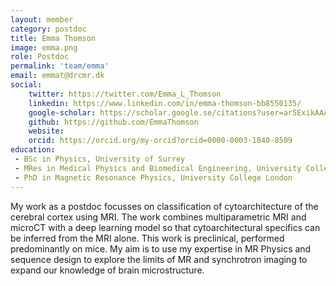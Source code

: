 ```yaml
---
layout: member
category: postdoc
title: Emma Thomson
image: emma.png
role: Postdoc
permalink: 'team/emma'
email: emmat@drcmr.dk
social:
    twitter: https://twitter.com/Emma_L_Thomson
    linkedin: https://www.linkedin.com/in/emma-thomson-bb8550135/
    google-scholar: https://scholar.google.se/citations?user=ar5ExikAAAAJ&hl=da&oi=ao
    github: https://github.com/EmmaThomson
    website:
    orcid: https://orcid.org/my-orcid?orcid=0000-0003-1840-8509
education:
 - BSc in Physics, University of Surrey
 - MRes in Medical Physics and Biomedical Engineering, University College London
 - PhD in Magnetic Resonance Physics, University College London
---
```


My work as a postdoc focusses on classification of cytoarchitecture of the cerebral cortex using MRI. The work combines multiparametric MRI and microCT with a deep learning model so that cytoarchitectural specifics can be inferred from the MRI alone. This work is preclinical, performed predominantly on mice. My aim is to use my expertise in MR Physics and sequence design to explore the limits of MR and synchrotron imaging to expand our knowledge of brain microstructure.
